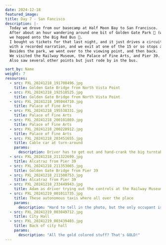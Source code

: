 ```yaml
---
date: 2024-12-18
featured_image: 
title: Day 7 - San Fancisco
description: |-
  Today we drove from our basecamp at Half Moon Bay to San Francisco.
  After about an hour wandering around one bit of Golden Gate Park 🌲 (which is miles from the namesake bridge), 
  we hopped onto the Big Red Bus 🚎. 
  I bought us tickets for that last night, and it just drives a circuit around the city, 
  with a recorded narration, and we exit at one of the 15 or so stops and get back onto the next bus when ready. 
  Besides the park, we went over to the viewing point, and then back. 
  We visited the Railway Museum, the Palace of Fine Arts, and Pier 39. 
  Also saw several other points but just rode by in the bus.

sort_by: Name
weight: 7
resources:
  - src: PXL_20241218_191708496.jpg
    title: Golden Gate Bridge from North Vista Point
  - src: PXL_20241218_192510525.jpg
    title: Golden Gate Bridge from North Vista Point
  - src: PXL_20241218_195044710.jpg
    title: Palace of Fine Arts
  - src: PXL_20241218_195538331.jpg
    title: Palace of Fine Arts
  - src: PXL_20241218_200101869.jpg
    title: Palace of Fine Arts
  - src: PXL_20241218_200228912.jpg
    title: Palace of Fine Arts
  - src: PXL_20241218_203451655.jpg
    title: Cable car at turn-around
    params:
      description: Driver has to get out and hand-crank the big turntable to flip the car around.
  - src: PXL_20241218_211322699.jpg
    title: Alcatraz from Pier 39
  - src: PXL_20241218_211353065.jpg
    title: Golden Gate Bridge from Pier 39
  - src: PXL_20241218_211508753.jpg
    title: Alcatraz from Pier 39
  - src: PXL_20241218_233449943.jpg
    title: Adam as driver trying out the controls at the Railway Museum. (Santa is the conductor.)
  - src: PXL_20241219_001011735.jpg
    title: These autonomous taxis where all over the place
    params:
      description: "Hard to tell in the photo, but the only occupant is in the passenger seat. This is also right in front of the Federal Reserve building in the San Francisco financial district."
  - src: PXL_20241219_003049712.jpg
    title: City Hall
  - src: PXL_20241219_003439403.jpg
    title: Back of city hall
    params:
      description: "All the gold colored stuff? That's GOLD!"
---
```

